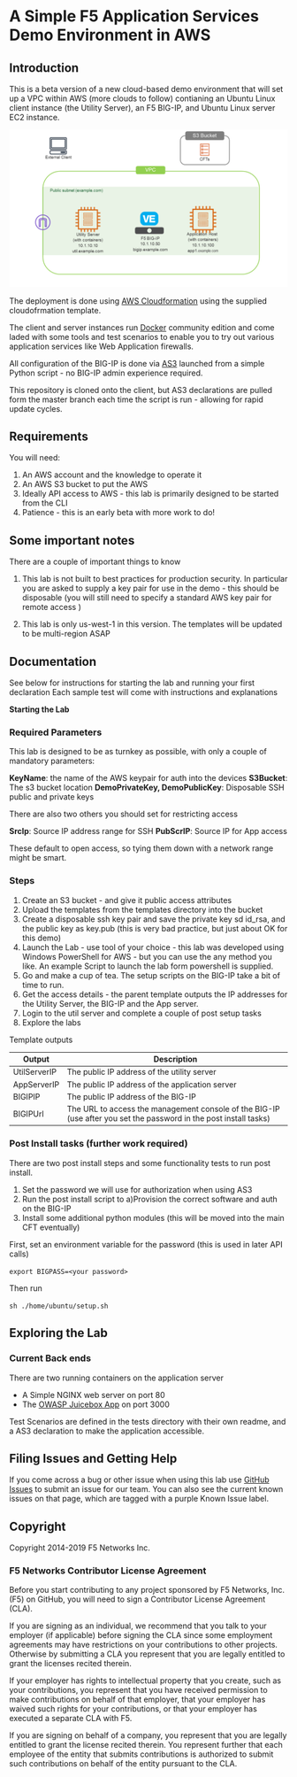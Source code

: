 # A Simple F5 Application Services Demo Environment in AWS


## Introduction

This is a beta version of a new cloud-based demo environment that will set up a VPC within AWS (more clouds to follow) contianing an Ubuntu Linux client instance (the Utility Server), an F5 BIG-IP, and Ubuntu Linux server EC2 instance. 

![alt text](https://github.com/RuncibleSpoon/F5AppSvcDemo/raw/master/images/lab.png "lab layout" )

The deployment is done using [AWS Cloudformation](https://aws.amazon.com/cloudformation/) using the supplied cloudofrmation template. 

The client and server instances run [Docker](https://www.docker.com/) community edition and come laded with some tools and test scenarios to enable you to try out various application services like Web Application firewalls.  

All configuration of the BIG-IP is done via [AS3](http://clouddocs.f5.com/products/extensions/f5-appsvcs-extension/latest/) launched from a simple Python script - no BIG-IP admin experience  required.

This repository is cloned onto the client, but AS3 declarations are pulled form the master branch each time the script is run - allowing for rapid update cycles. 



## Requirements 

You will need: 

1) An AWS account and the knowledge to operate it 
2) An AWS S3 bucket to put the AWS 
3) Ideally API access to AWS - this lab is primarily designed to be started from the CLI
4) Patience - this is an early beta with more work to do!

## Some important notes 

There are a couple of important things to know

1) This lab is not built to best practices for production security. In particular you are asked to supply a key pair for use in the demo - this should be disposable (you will still need to specify a standard AWS key pair for remote access )

2) This lab is only us-west-1 in this version. The templates will be updated to be multi-region ASAP


## Documentation

See below for instructions for starting the lab and running your first declaration
Each sample test will come with instructions and explanations

**Starting the Lab**


### Required Parameters 

This lab is designed to be as turnkey as possible, with only a couple of mandatory parameters:

**KeyName**: the name of the AWS keypair for auth into the devices
**S3Bucket**: The s3 bucket location
**DemoPrivateKey, DemoPublicKey**: Disposable SSH public and private keys

There are also two others you should set for restricting access

**SrcIp**:  Source IP address range for SSH
**PubScrIP**:  Source IP for App access

These default to open access, so tying them down with a network range might be smart. 

### Steps

1) Create an S3 bucket - and give it public access attributes 
2) Upload the templates from the templates directory into the bucket
3) Create a disposable ssh key pair and  save the private key sd id_rsa, and the public key as key.pub (this is very bad practice, but just about OK for this demo)
4) Launch the Lab - use tool of your choice - this lab was developed using Windows PowerShell for AWS - but you can use the any method you like. An example Script to launch the lab form powershell is supplied.
5) Go and make a cup of tea. The setup scripts on the BIG-IP take a bit of time to run.
6) Get the access details - the parent template outputs the IP addresses for the Utility Server, the BIG-IP and the App server.
7) Login to the util server and complete a couple of post setup tasks 
8) Explore the labs

Template outputs 

Output | Description
------- | --------------------------------------------------
UtilServerIP | The public IP address of the utility server
AppServerIP | The public IP address of the application server
BIGIPIP | The public IP address of the BIG-IP 
BIGIPUrl  | The URL to access the management console of the BIG-IP (use after you set the password in the post install tasks)

### Post  Install tasks (further work required)


There are two post install steps and some functionality tests to run post install.

1) Set the password we will use for authorization when using AS3
2) Run the post install script to a)Provision the correct software and auth on the BIG-IP
3) Install some additional python modules (this will be moved into the main CFT eventually)

First, set an environment variable for the password (this is used in later API calls)

`export BIGPASS=<your password>`

Then run

`sh ./home/ubuntu/setup.sh`

## Exploring the Lab

### Current Back ends 

There are two running containers on the application server

* A Simple NGINX web server on port 80
* The [OWASP Juicebox App](https://www.owasp.org/index.php/OWASP_Juice_Shop_Project) on port 3000

Test Scenarios are defined in the tests directory with their own readme, and a AS3 declaration to make the application accessible. 





## Filing Issues and Getting Help
If you come across a bug or other issue when using this lab use [GitHub Issues](https://github.com/RuncibleSpoon/F5AppSvcDemo/issues) to submit an issue for our team.  You can also see the current known issues on that page, which are tagged with a purple Known Issue label.  




## Copyright

Copyright 2014-2019 F5 Networks Inc.


### F5 Networks Contributor License Agreement

Before you start contributing to any project sponsored by F5 Networks, Inc. (F5) on GitHub, you will need to sign a Contributor License Agreement (CLA).  

If you are signing as an individual, we recommend that you talk to your employer (if applicable) before signing the CLA since some employment agreements may have restrictions on your contributions to other projects. Otherwise by submitting a CLA you represent that you are legally entitled to grant the licenses recited therein.  

If your employer has rights to intellectual property that you create, such as your contributions, you represent that you have received permission to make contributions on behalf of that employer, that your employer has waived such rights for your contributions, or that your employer has executed a separate CLA with F5.   

If you are signing on behalf of a company, you represent that you are legally entitled to grant the license recited therein. You represent further that each employee of the entity that submits contributions is authorized to submit such contributions on behalf of the entity pursuant to the CLA. 


